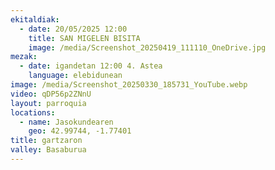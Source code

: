 ```yaml
---
ekitaldiak:
  - date: 20/05/2025 12:00
    title: SAN MIGELEN BISITA
    image: /media/Screenshot_20250419_111110_OneDrive.jpg
mezak:
  - date: igandetan 12:00 4. Astea
    language: elebidunean
image: /media/Screenshot_20250330_185731_YouTube.webp
video: qDP56p2ZNnU
layout: parroquia
locations:
  - name: Jasokundearen
    geo: 42.99744, -1.77401
title: gartzaron
valley: Basaburua
---
```

